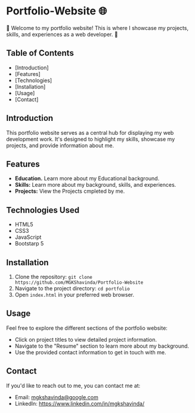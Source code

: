 # Portfolio-Website 🌐

🌟 Welcome to my portfolio website! This is where I showcase my projects, skills, and experiences as a web developer. 🌟

## Table of Contents

- [Introduction]
- [Features]
- [Technologies]
- [Installation]
- [Usage]
- [Contact]

## Introduction

This portfolio website serves as a central hub for displaying my web development work. It's designed to highlight my skills, showcase my projects, and provide information about me.

## Features

- **Education.** Learn more about my Educational background.
- **Skills:** Learn more about my background, skills, and experiences.
- **Projects:** View the Projects cmpleted by me.

## Technologies Used

- HTML5
- CSS3
- JavaScript
- Bootstarp 5


## Installation

1. Clone the repository: `git clone https://github.com/MGKShavinda/Portfolio-Website`
2. Navigate to the project directory: `cd portfolio`
3. Open `index.html` in your preferred web browser.

## Usage

Feel free to explore the different sections of the portfolio website:
- Click on project titles to view detailed project information.
- Navigate to the "Resume" section to learn more about my background.
- Use the provided contact information to get in touch with me.

## Contact

If you'd like to reach out to me, you can contact me at:
- Email: mgkshavinda@google.com
- LinkedIn: https://www.linkedin.com/in/mgkshavinda/
